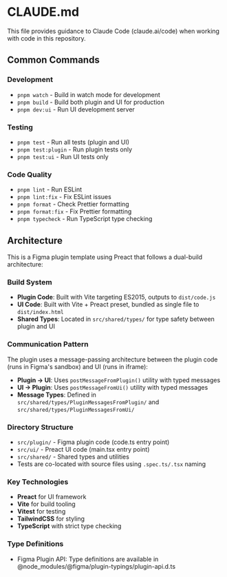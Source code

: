 # CLAUDE.md

This file provides guidance to Claude Code (claude.ai/code) when working with code in this repository.

## Common Commands

### Development

- `pnpm watch` - Build in watch mode for development
- `pnpm build` - Build both plugin and UI for production
- `pnpm dev:ui` - Run UI development server

### Testing

- `pnpm test` - Run all tests (plugin and UI)
- `pnpm test:plugin` - Run plugin tests only
- `pnpm test:ui` - Run UI tests only

### Code Quality

- `pnpm lint` - Run ESLint
- `pnpm lint:fix` - Fix ESLint issues
- `pnpm format` - Check Prettier formatting
- `pnpm format:fix` - Fix Prettier formatting
- `pnpm typecheck` - Run TypeScript type checking

## Architecture

This is a Figma plugin template using Preact that follows a dual-build architecture:

### Build System

- **Plugin Code**: Built with Vite targeting ES2015, outputs to `dist/code.js`
- **UI Code**: Built with Vite + Preact preset, bundled as single file to `dist/index.html`
- **Shared Types**: Located in `src/shared/types/` for type safety between plugin and UI

### Communication Pattern

The plugin uses a message-passing architecture between the plugin code (runs in Figma's sandbox) and UI (runs in iframe):

- **Plugin → UI**: Uses `postMessageFromPlugin()` utility with typed messages
- **UI → Plugin**: Uses `postMessageFromUi()` utility with typed messages
- **Message Types**: Defined in `src/shared/types/PluginMessagesFromPlugin/` and `src/shared/types/PluginMessagesFromUi/`

### Directory Structure

- `src/plugin/` - Figma plugin code (code.ts entry point)
- `src/ui/` - Preact UI code (main.tsx entry point)
- `src/shared/` - Shared types and utilities
- Tests are co-located with source files using `.spec.ts/.tsx` naming

### Key Technologies

- **Preact** for UI framework
- **Vite** for build tooling
- **Vitest** for testing
- **TailwindCSS** for styling
- **TypeScript** with strict type checking

### Type Definitions

- Figma Plugin API: Type definitions are available in @node_modules/@figma/plugin-typings/plugin-api.d.ts
